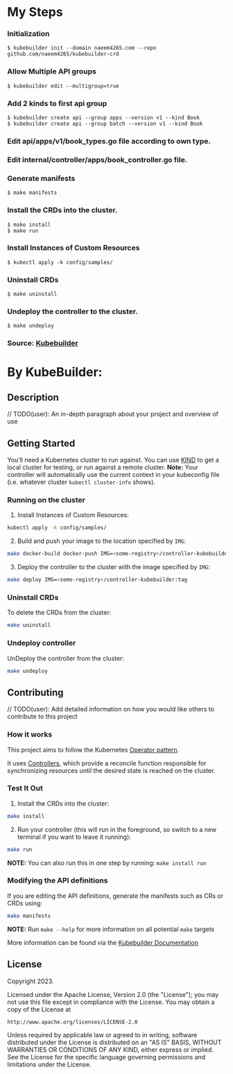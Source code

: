 # My Steps
### Initialization
    $ kubebuilder init --domain naeem4265.com --repo github.com/naeem4265/kubebuilder-crd
### Allow Multiple API groups
    $ kubebuilder edit --multigroup=true
### Add 2 kinds to first api group
    $ kubebuilder create api --group apps --version v1 --kind Book
    $ kubebuilder create api --group batch --version v1 --kind Book
### Edit api/apps/v1/book_types.go file according to own type.
### Edit internal/controller/apps/book_controller.go file.
### Generate manifests
    $ make manifests
### Install the CRDs into the cluster.
    $ make install
    $ make run
### Install Instances of Custom Resources
    $ kubectl apply -k config/samples/
### Uninstall CRDs
    $ make uninstall
### Undeploy the controller to the cluster.
    $ make undeploy
### Source: [Kubebuilder](https://book.kubebuilder.io/quick-start)






# By KubeBuilder:

## Description
// TODO(user): An in-depth paragraph about your project and overview of use

## Getting Started
You’ll need a Kubernetes cluster to run against. You can use [KIND](https://sigs.k8s.io/kind) to get a local cluster for testing, or run against a remote cluster.
**Note:** Your controller will automatically use the current context in your kubeconfig file (i.e. whatever cluster `kubectl cluster-info` shows).

### Running on the cluster
1. Install Instances of Custom Resources:

```sh
kubectl apply -k config/samples/
```

2. Build and push your image to the location specified by `IMG`:

```sh
make docker-build docker-push IMG=<some-registry>/controller-kubebuilder:tag
```

3. Deploy the controller to the cluster with the image specified by `IMG`:

```sh
make deploy IMG=<some-registry>/controller-kubebuilder:tag
```

### Uninstall CRDs
To delete the CRDs from the cluster:

```sh
make uninstall
```

### Undeploy controller
UnDeploy the controller from the cluster:

```sh
make undeploy
```

## Contributing
// TODO(user): Add detailed information on how you would like others to contribute to this project

### How it works
This project aims to follow the Kubernetes [Operator pattern](https://kubernetes.io/docs/concepts/extend-kubernetes/operator/).

It uses [Controllers](https://kubernetes.io/docs/concepts/architecture/controller/),
which provide a reconcile function responsible for synchronizing resources until the desired state is reached on the cluster.

### Test It Out
1. Install the CRDs into the cluster:

```sh
make install
```

2. Run your controller (this will run in the foreground, so switch to a new terminal if you want to leave it running):

```sh
make run
```

**NOTE:** You can also run this in one step by running: `make install run`

### Modifying the API definitions
If you are editing the API definitions, generate the manifests such as CRs or CRDs using:

```sh
make manifests
```

**NOTE:** Run `make --help` for more information on all potential `make` targets

More information can be found via the [Kubebuilder Documentation](https://book.kubebuilder.io/introduction.html)

## License

Copyright 2023.

Licensed under the Apache License, Version 2.0 (the "License");
you may not use this file except in compliance with the License.
You may obtain a copy of the License at

    http://www.apache.org/licenses/LICENSE-2.0

Unless required by applicable law or agreed to in writing, software
distributed under the License is distributed on an "AS IS" BASIS,
WITHOUT WARRANTIES OR CONDITIONS OF ANY KIND, either express or implied.
See the License for the specific language governing permissions and
limitations under the License.